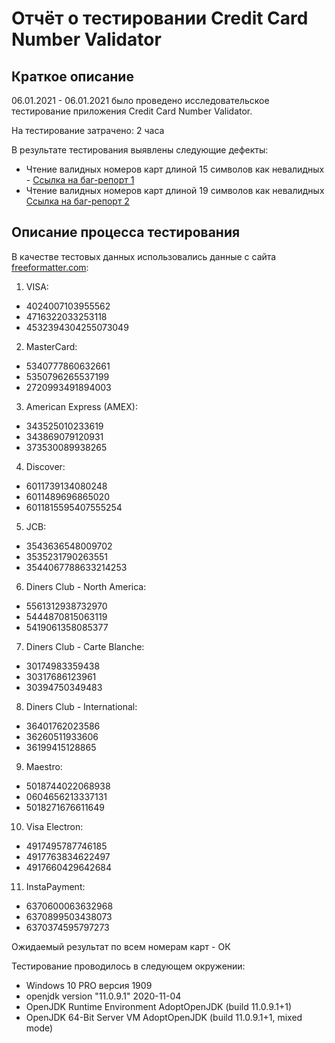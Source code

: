 # Отчёт о тестировании Credit Card Number Validator

## Краткое описание

06.01.2021 - 06.01.2021 было проведено исследовательское тестирование приложения Credit Card Number Validator.

На тестирование затрачено: 2 часа

В результате тестирования выявлены следующие дефекты:
* Чтение валидных номеров карт длиной 15 символов  как невалидных - [Ссылка на баг-репорт 1](https://github.com/Yuliyarubtsova/Java1.2./issues/1)
* Чтение валидных номеров карт длиной 19 символов как невалидных [Ссылка на баг-репорт 2](https://github.com/Yuliyarubtsova/Java1.2./issues/2)

## Описание процесса тестирования

В качестве тестовых данных использовались данные с сайта [freeformatter.com](https://www.freeformatter.com/credit-card-number-generator-validator.html):

1. VISA:
* 4024007103955562
* 4716322033253118
* 4532394304255073049
2. MasterCard:
* 5340777860632661
* 5350796265537199
* 2720993491894003
3. American Express (AMEX):
* 343525010233619
* 343869079120931
* 373530089938265
4. Discover:
* 6011739134080248
* 6011489696865020
* 6011815595407555254
5. JCB:
* 3543636548009702
* 3535231790263551
* 3544067788633214253
6. Diners Club - North America:
* 5561312938732970
* 5444870815063119
* 5419061358085377
7. Diners Club - Carte Blanche:
* 30174983359438
* 30317686123961
* 30394750349483
8. Diners Club - International:
* 36401762023586
* 36260511933606
* 36199415128865
9. Maestro:
* 5018744022068938
* 0604656213337131
* 5018271676611649
10. Visa Electron:
* 4917495787746185
* 4917763834622497
* 4917660429642684
11. InstaPayment:
* 6370600063632968
* 6370899503438073
* 6370374595797273

Ожидаемый результат по всем номерам карт - ОК

Тестирование проводилось в следующем окружении:
* Windows 10 PRO версия 1909
* openjdk version "11.0.9.1" 2020-11-04
* OpenJDK Runtime Environment AdoptOpenJDK (build 11.0.9.1+1)
* OpenJDK 64-Bit Server VM AdoptOpenJDK (build 11.0.9.1+1, mixed mode)